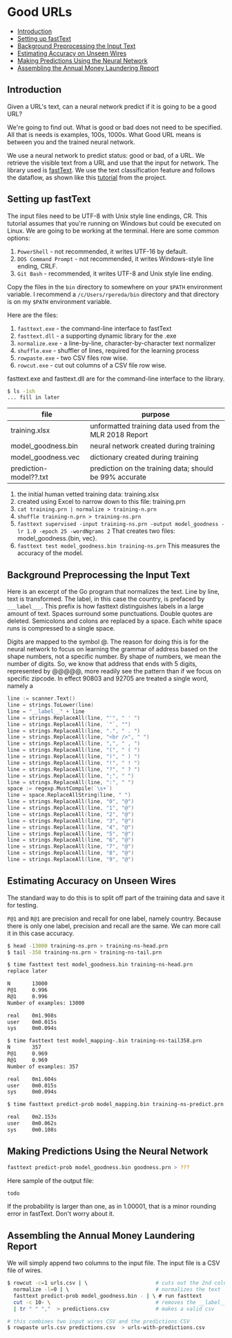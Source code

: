 # Good URLs  <!-- omit in toc -->

- [Introduction](#introduction)
- [Setting up fastText](#setting-up-fasttext)
- [Background Preprocessing the Input Text](#background-preprocessing-the-input-text)
- [Estimating Accuracy on Unseen Wires](#estimating-accuracy-on-unseen-wires)
- [Making Predictions Using the Neural Network](#making-predictions-using-the-neural-network)
- [Assembling the Annual Money Laundering Report](#assembling-the-annual-money-laundering-report)

## Introduction

Given a URL's text, can a neural network predict if it is going to be a
good URL?

We're going to find out. What is good or bad does not need to be specified.
All that is needs is examples, 100s, 1000s. What Good URL means is between
you and the trained neural network.

We use a neural network to predict status: good or bad, of a URL.
We retrieve the visible text from a URL and use that the input for network.
The library used is [fastText](https://fasttext.cc/). We use the text
classification feature and follows the dataflow, as shown like this
[tutorial](https://fasttext.cc/docs/en/supervised-tutorial.html) from the project.

## Setting up fastText

The input files need to be UTF-8 with Unix style line endings, CR.
This tutorial assumes that you're running on Windows but could be executed on
Linux. We are going to be working at the terminal. Here are some common options:

1. `PowerShell` - not recommended, it writes UTF-16 by default.
2. `DOS Command Prompt` - not recommended, it writes Windows-style line ending, CRLF.
3. `Git Bash` - recommended, it writes UTF-8 and Unix style line ending.

Copy the files in the `bin` directory to somewhere on your `$PATH`
environment variable. I recommend a `/c/Users/rpereda/bin` directory and
that directory is on my `$PATH` environment variable.

Here are the files:

1. `fasttext.exe` - the command-line interface to fastText
2. `fasttext.dll` - a supporting dynamic library for the .exe
3. `normalize.exe` - a line-by-line, character-by-character text normalizer
4. `shuffle.exe` - shuffler of lines, required for the learning process
5. `rowpaste.exe` - two CSV files row wise.
6. `rowcut.exe` - cut out columns of a CSV file row wise.

fasttext.exe and fasttext.dll are for the command-line interface to the library.

```bash
$ ls -1sh
... fill in later
```

| file                          | purpose                                                 |
| ----------------------------- | ------------------------------------------------------- |
| training.xlsx                 | unformatted training data used from the MLR 2018 Report |
| model_goodness.bin            | neural network created during training                  |
| model_goodness.vec            | dictionary created during training                      |
| prediction-model??.txt        | prediction on the training data; should be 99% accurate |

1. the initial human vetted training data: training.xlsx
2. created using Excel to narrow down to this file: training.prn
3. `cat training.prn | normalize > training-n.prn`
4. `shuffle training-n.prn > training-ns.prn`
5. `fasttext supervised -input training-ns.prn -output model_goodness -lr 1.0 -epoch 25 -wordNgrams 2`
   That creates two files: model_goodness.{bin, vec}.
6. `fasttext test model_goodness.bin training-ns.prn`
   This measures the accuracy of the model. 

## Background Preprocessing the Input Text

Here is an excerpt of the Go program that normalizes the text. Line by line, text
is transformed. The label, in this case the country, is prefaced by ```___label___```.
This prefix is how fasttext distinguishes labels in a large amount of text.
Spaces surround some punctuations. Double quotes are deleted. Semicolons and
colons are replaced by a space. Each white space runs is compressed to a single space.

Digits are mapped to the symbol @. The reason for doing this is for the neural network
to focus on learning the grammar of address based on the shape numbers, not a specific
number. By shape of numbers, we mean the number of digits. So, we know that address that
ends with 5 digits, represented by @@@@@, more readily see the pattern than if we focus
on specific zipcode. In effect 90803 and 92705 are treated a single word, namely a

```go
line := scanner.Text()
line = strings.ToLower(line)
line = "__label__" + line
line = strings.ReplaceAll(line, "'", " ' ")
line = strings.ReplaceAll(line, `"`, "")
line = strings.ReplaceAll(line, ".", " . ")
line = strings.ReplaceAll(line, "<br />", " ")
line = strings.ReplaceAll(line, ",", " , ")
line = strings.ReplaceAll(line, "(", " ( ")
line = strings.ReplaceAll(line, ")", " ) ")
line = strings.ReplaceAll(line, "!", " ! ")
line = strings.ReplaceAll(line, "?", " ? ")
line = strings.ReplaceAll(line, ";", " ")
line = strings.ReplaceAll(line, ":", " ")
space := regexp.MustCompile(`\s+`)
line = space.ReplaceAllString(line, " ")
line = strings.ReplaceAll(line, "0", "@")
line = strings.ReplaceAll(line, "1", "@")
line = strings.ReplaceAll(line, "2", "@")
line = strings.ReplaceAll(line, "3", "@")
line = strings.ReplaceAll(line, "4", "@")
line = strings.ReplaceAll(line, "5", "@")
line = strings.ReplaceAll(line, "6", "@")
line = strings.ReplaceAll(line, "7", "@")
line = strings.ReplaceAll(line, "8", "@")
line = strings.ReplaceAll(line, "9", "@")

```

## Estimating Accuracy on Unseen Wires

The standard way to do this is to split off part of the training
data and save it for testing. 

`P@1` and `R@1` are precision and recall for one label, namely country.
Because there is only one label, precision and recall are the same.
We can more call it in this case accuracy.

```bash
$ head -13000 training-ns.prn > training-ns-head.prn
$ tail -358 training-ns.prn > training-ns-tail.prn

$ time fasttext test model_goodness.bin training-ns-head.prn
replace later

N       13000
P@1     0.996
R@1     0.996
Number of examples: 13000

real    0m1.908s
user    0m0.015s
sys     0m0.094s

$ time fasttext test model_mapping-.bin training-ns-tail358.prn
N       357
P@1     0.969
R@1     0.969
Number of examples: 357

real    0m1.604s
user    0m0.015s
sys     0m0.094s

$ time fasttext predict-prob model_mapping.bin training-ns-predict.prn > prediction-prod-on-model.txt

real    0m2.153s
user    0m0.062s
sys     0m0.108s

```

## Making Predictions Using the Neural Network

```bash
fasttext predict-prob model_goodness.bin goodness.prn > ???
```

Here sample of the output file:

```bash
todo
```

If the probability is larger than one, as in 1.00001, that is a minor rounding
error in fastText. Don't worry about it.

## Assembling the Annual Money Laundering Report

We will simply append two columns to the input file. The input file is a CSV file of wires.


```bash
$ rowcut -c=1 urls.csv | \                      # cuts out the 2nd column, url text
  normalize -l=0 | \                            # normalizes the text
  fasttext predict-prob model_goodness.bin - | \ # run fasttext
  cut -c 10- \                                  # removes the __label__ prefix
  | tr " " ","  > predictions.csv               # makes a valid csv

# this combines two input wires CSV and the predictions CSV
$ rowpaste urls.csv predictions.csv  > urls-with-predictions.csv

```
